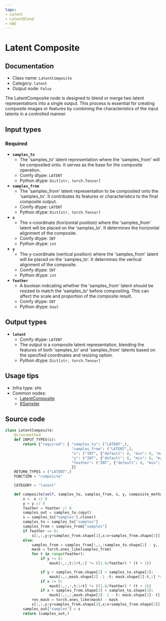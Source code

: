 ```yaml
---
tags:
- Latent
- LatentBlend
- VAE
---
```


# Latent Composite
## Documentation
- Class name: `LatentComposite`
- Category: `latent`
- Output node: `False`

The LatentComposite node is designed to blend or merge two latent representations into a single output. This process is essential for creating composite images or features by combining the characteristics of the input latents in a controlled manner.
## Input types
### Required
- **`samples_to`**
    - The 'samples_to' latent representation where the 'samples_from' will be composited onto. It serves as the base for the composite operation.
    - Comfy dtype: `LATENT`
    - Python dtype: `Dict[str, torch.Tensor]`
- **`samples_from`**
    - The 'samples_from' latent representation to be composited onto the 'samples_to'. It contributes its features or characteristics to the final composite output.
    - Comfy dtype: `LATENT`
    - Python dtype: `Dict[str, torch.Tensor]`
- **`x`**
    - The x-coordinate (horizontal position) where the 'samples_from' latent will be placed on the 'samples_to'. It determines the horizontal alignment of the composite.
    - Comfy dtype: `INT`
    - Python dtype: `int`
- **`y`**
    - The y-coordinate (vertical position) where the 'samples_from' latent will be placed on the 'samples_to'. It determines the vertical alignment of the composite.
    - Comfy dtype: `INT`
    - Python dtype: `int`
- **`feather`**
    - A boolean indicating whether the 'samples_from' latent should be resized to match the 'samples_to' before compositing. This can affect the scale and proportion of the composite result.
    - Comfy dtype: `INT`
    - Python dtype: `bool`
## Output types
- **`latent`**
    - Comfy dtype: `LATENT`
    - The output is a composite latent representation, blending the features of both 'samples_to' and 'samples_from' latents based on the specified coordinates and resizing option.
    - Python dtype: `Dict[str, torch.Tensor]`
## Usage tips
- Infra type: `GPU`
- Common nodes:
    - [LatentComposite](../../Comfy/Nodes/LatentComposite.md)
    - [KSampler](../../Comfy/Nodes/KSampler.md)



## Source code
```python
class LatentComposite:
    @classmethod
    def INPUT_TYPES(s):
        return {"required": { "samples_to": ("LATENT",),
                              "samples_from": ("LATENT",),
                              "x": ("INT", {"default": 0, "min": 0, "max": MAX_RESOLUTION, "step": 8}),
                              "y": ("INT", {"default": 0, "min": 0, "max": MAX_RESOLUTION, "step": 8}),
                              "feather": ("INT", {"default": 0, "min": 0, "max": MAX_RESOLUTION, "step": 8}),
                              }}
    RETURN_TYPES = ("LATENT",)
    FUNCTION = "composite"

    CATEGORY = "latent"

    def composite(self, samples_to, samples_from, x, y, composite_method="normal", feather=0):
        x =  x // 8
        y = y // 8
        feather = feather // 8
        samples_out = samples_to.copy()
        s = samples_to["samples"].clone()
        samples_to = samples_to["samples"]
        samples_from = samples_from["samples"]
        if feather == 0:
            s[:,:,y:y+samples_from.shape[2],x:x+samples_from.shape[3]] = samples_from[:,:,:samples_to.shape[2] - y, :samples_to.shape[3] - x]
        else:
            samples_from = samples_from[:,:,:samples_to.shape[2] - y, :samples_to.shape[3] - x]
            mask = torch.ones_like(samples_from)
            for t in range(feather):
                if y != 0:
                    mask[:,:,t:1+t,:] *= ((1.0/feather) * (t + 1))

                if y + samples_from.shape[2] < samples_to.shape[2]:
                    mask[:,:,mask.shape[2] -1 -t: mask.shape[2]-t,:] *= ((1.0/feather) * (t + 1))
                if x != 0:
                    mask[:,:,:,t:1+t] *= ((1.0/feather) * (t + 1))
                if x + samples_from.shape[3] < samples_to.shape[3]:
                    mask[:,:,:,mask.shape[3]- 1 - t: mask.shape[3]- t] *= ((1.0/feather) * (t + 1))
            rev_mask = torch.ones_like(mask) - mask
            s[:,:,y:y+samples_from.shape[2],x:x+samples_from.shape[3]] = samples_from[:,:,:samples_to.shape[2] - y, :samples_to.shape[3] - x] * mask + s[:,:,y:y+samples_from.shape[2],x:x+samples_from.shape[3]] * rev_mask
        samples_out["samples"] = s
        return (samples_out,)

```
